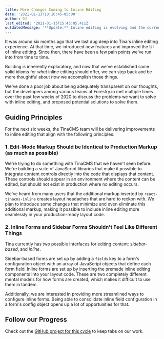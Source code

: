 ```yaml
---
title: More Changes Coming to Inline Editing
date: '2021-01-13T10:16:45-05:00'
author: DJ
last_edited: '2021-01-13T15:45:05.411Z'
outdatedMessage: '**Update:** Inline editing is evolving and the current version is considered experimental, read more about [the evolution of inline editing](/blog/evolution-of-inline-editing/).'
---
```


It was around six months ago that we last dug deep into Tina's inline editing experience. At that time, we introduced new features and improved the UI of inline editing. Since then, there have been a few pain points we've run into from time to time.

Building is inherently exploratory, and now that we've established some solid idioms for _what_ inline editing should offer, we can step back and be more thoughtful about _how_ we accomplish those things.

We've done a poor job about being adequately transparent on our thoughts, but the developers among various teams at Forestry.io met multiple times over the past few weeks of 2020 to discuss the problems we want to solve with inline editing, and proposed potential solutions to solve them.

## Guiding Principles

For the next six weeks, the TinaCMS team will be delivering improvements to inline editing that align with the following principles:

### 1. Edit-Mode Markup Should be Identical to Production Markup (as much as possible)

We're trying to do something with TinaCMS that we haven't seen before. We're building a suite of JavaScript libraries that make it possible to integrate content controls directly into the code that displays that content. These controls should appear in an environment where the content can be edited, but should not exist in production where no editing occurs.

We've heard from many users that the additional markup inserted by `react-tinacms-inline` creates layout headaches that are hard to reckon with. We plan to introduce some changes that minimize and even eliminate this additional markup, making it possible to include inline editing more seamlessly in your production-ready layout code.

### 2. Inline Forms and Sidebar Forms Shouldn't Feel Like Different Things

Tina currently has two possible interfaces for editing content: _sidebar-based_, and _inline_.

Sidebar-based forms are set up by adding a `fields` key to a form's configuration object with an array of JavaScript objects that define each form field. Inline forms are set up by inserting the premade inline editing components into your layout code. These are two completely different mental models for how forms are created, which makes it difficult to use them in tandem.

Additionally, we are interested in providing more streamlined ways to configure inline forms. Being able to consolidate inline field configuration in a form's config object opens up a lot of opportunities for that.

## Follow our Progress

Check out the [GitHub project for this cycle](https://github.com/tinacms/tinacms/projects/9) to keep tabs on our work.
